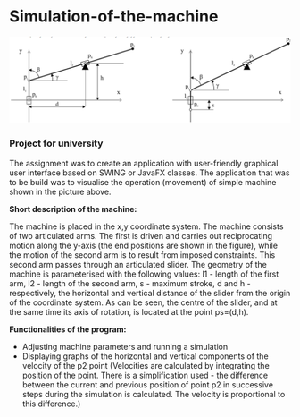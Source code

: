 # Simulation-of-the-machine

![](https://github.com/SzDudek/Simulation-of-the-machine/blob/61c9cb87cb865adc16c0830eae2afbf14be0f908/217991739-1b9436e4-0240-4119-87b3-694dc6f21685.png?raw=true) 

### Project for university
The assignment was to create an application with user-friendly graphical user interface based on SWING or JavaFX classes. The application that was to be build was to visualise the operation (movement) of simple machine shown in the picture above. </br>

**Short description of the machine:**</br>

The machine is placed in the x,y coordinate system. The machine consists of two articulated arms. The first is driven and carries out reciprocating motion along the y-axis (the end positions are shown in the figure), while the motion of the second arm is to result from imposed constraints. This second arm passes through an articulated slider. The geometry of the machine is parameterised with the following values: l1 - length of the first arm, l2 - length of the second arm, s - maximum stroke, d and h - respectively, the horizontal and vertical distance of the slider from the origin of the coordinate system. As can be seen, the centre of the slider, and at the same time its axis of rotation, is located at the point ps=(d,h).

**Functionalities of the program:**
- Adjusting machine parameters and running a simulation
- Displaying graphs of the horizontal and vertical components of the velocity of the p2 point (Velocities are calculated by integrating the position of the point. There is a simplification used - the difference between the current and previous position of point p2 in successive steps during the simulation is calculated. The velocity is proportional to this difference.)
